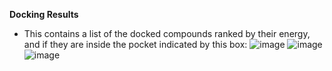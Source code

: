 **Docking Results**
* This contains a  list of the docked compounds ranked by their energy, and if they are inside the pocket indicated by this box:
![image](https://github.com/user-attachments/assets/2fab8f0e-688c-4ded-8686-9e39ff91287b)
![image](https://github.com/user-attachments/assets/f5b6a878-1d45-43ed-bef5-6462ad749a68)
![image](https://github.com/user-attachments/assets/9804d15c-869f-408c-85df-794e92d87b5c)

